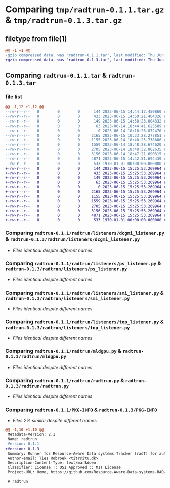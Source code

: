 # Comparing `tmp/radtrun-0.1.1.tar.gz` & `tmp/radtrun-0.1.3.tar.gz`

## filetype from file(1)

```diff
@@ -1 +1 @@
-gzip compressed data, was "radtrun-0.1.1.tar", last modified: Thu Jun 15 14:50:23 2023, max compression
+gzip compressed data, was "radtrun-0.1.3.tar", last modified: Thu Jun 15 15:27:52 2023, max compression
```

## Comparing `radtrun-0.1.1.tar` & `radtrun-0.1.3.tar`

### file list

```diff
@@ -1,12 +1,12 @@
--rw-r--r--   0        0        0      144 2023-06-15 14:44:17.450860 radtrun-0.1.1/README.md
--rw-r--r--   0        0        0      433 2023-06-15 14:50:21.404326 radtrun-0.1.1/pyproject.toml
--rw-r--r--   0        0        0      149 2023-06-15 14:50:23.004332 radtrun-0.1.1/radtrun/__init__.py
--rw-r--r--   0        0        0       63 2023-06-14 18:44:41.625589 radtrun-0.1.1/radtrun/__main__.py
--rw-r--r--   0        0        0        0 2023-06-14 18:10:26.872470 radtrun-0.1.1/radtrun/listeners/__init__.py
--rw-r--r--   0        0        0     2165 2023-06-15 10:33:28.277851 radtrun-0.1.1/radtrun/listeners/dcgmi_listener.py
--rw-r--r--   0        0        0     1155 2023-06-14 18:48:25.738606 radtrun-0.1.1/radtrun/listeners/ps_listener.py
--rw-r--r--   0        0        0     1559 2023-06-14 18:48:28.674620 radtrun-0.1.1/radtrun/listeners/smi_listener.py
--rw-r--r--   0        0        0     2705 2023-06-14 18:48:32.002635 radtrun-0.1.1/radtrun/listeners/top_listener.py
--rw-r--r--   0        0        0     3156 2023-06-14 18:47:21.690315 radtrun-0.1.1/radtrun/mldgpu.py
--rw-r--r--   0        0        0     4871 2023-06-15 14:42:51.694439 radtrun-0.1.1/radtrun/radtrun.py
--rw-r--r--   0        0        0      533 1970-01-01 00:00:00.000000 radtrun-0.1.1/PKG-INFO
+-rw-r--r--   0        0        0      144 2023-06-15 15:25:53.269964 radtrun-0.1.3/README.md
+-rw-r--r--   0        0        0      433 2023-06-15 15:25:53.269964 radtrun-0.1.3/pyproject.toml
+-rw-r--r--   0        0        0      149 2023-06-15 15:25:53.269964 radtrun-0.1.3/radtrun/__init__.py
+-rw-r--r--   0        0        0       63 2023-06-15 15:25:53.269964 radtrun-0.1.3/radtrun/__main__.py
+-rw-r--r--   0        0        0        0 2023-06-15 15:25:53.269964 radtrun-0.1.3/radtrun/listeners/__init__.py
+-rw-r--r--   0        0        0     2165 2023-06-15 15:25:53.269964 radtrun-0.1.3/radtrun/listeners/dcgmi_listener.py
+-rw-r--r--   0        0        0     1155 2023-06-15 15:25:53.269964 radtrun-0.1.3/radtrun/listeners/ps_listener.py
+-rw-r--r--   0        0        0     1559 2023-06-15 15:25:53.269964 radtrun-0.1.3/radtrun/listeners/smi_listener.py
+-rw-r--r--   0        0        0     2705 2023-06-15 15:25:53.269964 radtrun-0.1.3/radtrun/listeners/top_listener.py
+-rw-r--r--   0        0        0     3156 2023-06-15 15:25:53.269964 radtrun-0.1.3/radtrun/mldgpu.py
+-rw-r--r--   0        0        0     4871 2023-06-15 15:25:53.269964 radtrun-0.1.3/radtrun/radtrun.py
+-rw-r--r--   0        0        0      533 1970-01-01 00:00:00.000000 radtrun-0.1.3/PKG-INFO
```

### Comparing `radtrun-0.1.1/radtrun/listeners/dcgmi_listener.py` & `radtrun-0.1.3/radtrun/listeners/dcgmi_listener.py`

 * *Files identical despite different names*

### Comparing `radtrun-0.1.1/radtrun/listeners/ps_listener.py` & `radtrun-0.1.3/radtrun/listeners/ps_listener.py`

 * *Files identical despite different names*

### Comparing `radtrun-0.1.1/radtrun/listeners/smi_listener.py` & `radtrun-0.1.3/radtrun/listeners/smi_listener.py`

 * *Files identical despite different names*

### Comparing `radtrun-0.1.1/radtrun/listeners/top_listener.py` & `radtrun-0.1.3/radtrun/listeners/top_listener.py`

 * *Files identical despite different names*

### Comparing `radtrun-0.1.1/radtrun/mldgpu.py` & `radtrun-0.1.3/radtrun/mldgpu.py`

 * *Files identical despite different names*

### Comparing `radtrun-0.1.1/radtrun/radtrun.py` & `radtrun-0.1.3/radtrun/radtrun.py`

 * *Files identical despite different names*

### Comparing `radtrun-0.1.1/PKG-INFO` & `radtrun-0.1.3/PKG-INFO`

 * *Files 2% similar despite different names*

```diff
@@ -1,10 +1,10 @@
 Metadata-Version: 2.1
 Name: radtrun
-Version: 0.1.1
+Version: 0.1.3
 Summary: Runner for Resource-Aware Data systems Tracker (radT) for automatically tracking and training machine learning software
 Author-email: Ties Robroek <titr@itu.dk>
 Description-Content-Type: text/markdown
 Classifier: License :: OSI Approved :: MIT License
 Project-URL: Home, https://github.com/Resource-Aware-Data-systems-RAD/radt
 
 # radtrun
```

